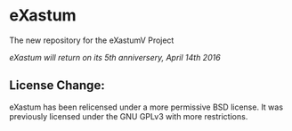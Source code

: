 eXastum
=======

The new repository for the eXastumV Project

*eXastum will return on its 5th anniversery, April 14th 2016*

License Change:
---------------
eXastum has been relicensed under a more permissive BSD license.
It was previously licensed under the GNU GPLv3 with more restrictions.
